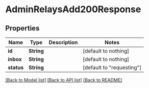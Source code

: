 # AdminRelaysAdd200Response


## Properties
Name | Type | Description | Notes
------------ | ------------- | ------------- | -------------
**id** | **String** |  | [default to nothing]
**inbox** | **String** |  | [default to nothing]
**status** | **String** |  | [default to "requesting"]


[[Back to Model list]](../README.md#models) [[Back to API list]](../README.md#api-endpoints) [[Back to README]](../README.md)



